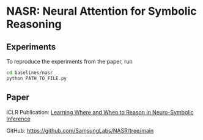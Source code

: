 # NASR: Neural Attention for Symbolic Reasoning

## Experiments
To reproduce the experiments from the paper, run
```bash
cd baselines/nasr
python PATH_TO_FILE.py
```

## Paper
ICLR Publication: [Learning Where and When to Reason in Neuro-Symbolic Inference](https://openreview.net/forum?id=en9V5F8PR-)

GitHub: https://github.com/SamsungLabs/NASR/tree/main 